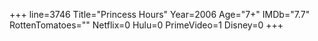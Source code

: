 +++
line=3746
Title="Princess Hours"
Year=2006
Age="7+"
IMDb="7.7"
RottenTomatoes=""
Netflix=0
Hulu=0
PrimeVideo=1
Disney=0
+++

